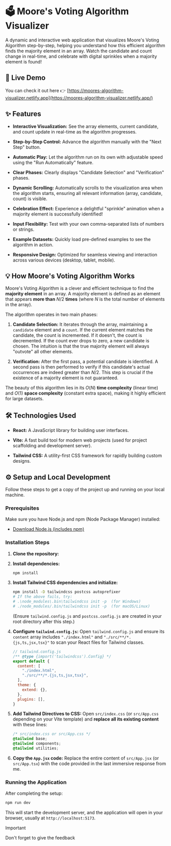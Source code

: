 # 🗳️ Moore's Voting Algorithm Visualizer

A dynamic and interactive web application that visualizes Moore's Voting Algorithm step-by-step, helping you understand how this efficient algorithm finds the majority element in an array. Watch the candidate and count change in real-time, and celebrate with digital sprinkles when a majority element is found!

## 🚀 Live Demo

You can check it out here 👉 [https://moores-algorithm-visualizer.netlify.app](https://moores-algorithm-visualizer.netlify.app/)

## ✨ Features

* **Interactive Visualization:** See the array elements, current candidate, and count update in real-time as the algorithm progresses.

* **Step-by-Step Control:** Advance the algorithm manually with the "Next Step" button.

* **Automatic Play:** Let the algorithm run on its own with adjustable speed using the "Run Automatically" feature.

* **Clear Phases:** Clearly displays "Candidate Selection" and "Verification" phases.

* **Dynamic Scrolling:** Automatically scrolls to the visualization area when the algorithm starts, ensuring all relevant information (array, candidate, count) is visible.

* **Celebration Effect:** Experience a delightful "sprinkle" animation when a majority element is successfully identified!

* **Input Flexibility:** Test with your own comma-separated lists of numbers or strings.

* **Example Datasets:** Quickly load pre-defined examples to see the algorithm in action.

* **Responsive Design:** Optimized for seamless viewing and interaction across various devices (desktop, tablet, mobile).

## 💡 How Moore's Voting Algorithm Works

Moore's Voting Algorithm is a clever and efficient technique to find the **majority element** in an array. A majority element is defined as an element that appears **more than** $N/2$ **times** (where $N$ is the total number of elements in the array).

The algorithm operates in two main phases:

1.  **Candidate Selection:** It iterates through the array, maintaining a `candidate` element and a `count`. If the current element matches the candidate, the count is incremented. If it doesn't, the count is decremented. If the count ever drops to zero, a new candidate is chosen. The intuition is that the true majority element will always "outvote" all other elements.

2.  **Verification:** After the first pass, a potential candidate is identified. A second pass is then performed to verify if this candidate's actual occurrences are indeed greater than $N/2$. This step is crucial if the existence of a majority element is not guaranteed.

The beauty of this algorithm lies in its $O(N)$ **time complexity** (linear time) and $O(1)$ **space complexity** (constant extra space), making it highly efficient for large datasets.


## 🛠️ Technologies Used

* **React:** A JavaScript library for building user interfaces.

* **Vite:** A fast build tool for modern web projects (used for project scaffolding and development server).

* **Tailwind CSS:** A utility-first CSS framework for rapidly building custom designs.

## ⚙️ Setup and Local Development

Follow these steps to get a copy of the project up and running on your local machine.

### Prerequisites

Make sure you have Node.js and npm (Node Package Manager) installed:

* [Download Node.js (includes npm)](https://nodejs.org/en/download/)

### Installation Steps

1.  **Clone the repository:**


2.  **Install dependencies:**

    ```bash
    npm install
    ```

3.  **Install Tailwind CSS dependencies and initialize:**

    ```bash
    npm install -D tailwindcss postcss autoprefixer
    # If the above fails, try:
    # .\node_modules\.bin\tailwindcss init -p  (for Windows)
    # ./node_modules/.bin/tailwindcss init -p  (for macOS/Linux)
    ```

    (Ensure `tailwind.config.js` and `postcss.config.js` are created in your root directory after this step.)

4.  **Configure `tailwind.config.js`:**
    Open `tailwind.config.js` and ensure its `content` array includes `"./index.html"` and `"./src/**/*.{js,ts,jsx,tsx}"` to scan your React files for Tailwind classes.

    ```javascript
    // tailwind.config.js
    /** @type {import('tailwindcss').Config} */
    export default {
      content: [
        "./index.html",
        "./src/**/*.{js,ts,jsx,tsx}",
      ],
      theme: {
        extend: {},
      },
      plugins: [],
    }
    ```

5.  **Add Tailwind Directives to CSS:**
    Open `src/index.css` (or `src/App.css` depending on your Vite template) and **replace all its existing content** with these lines:

    ```css
    /* src/index.css or src/App.css */
    @tailwind base;
    @tailwind components;
    @tailwind utilities;
    ```

6.  **Copy the `App.jsx` code:**
    Replace the entire content of `src/App.jsx` (or `src/App.tsx`) with the code provided in the last immersive response from me.

### Running the Application

After completing the setup:

```bash
npm run dev
```
This will start the development server, and the application will open in your browser, usually at `http://localhost:5173`.

>[!IMPORTANT]
> Don't forget to give the feedback 


